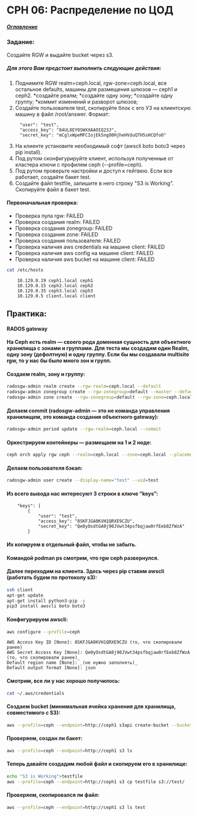 # CPH 06: Распределение по ЦОД
##### [Оглавление](../README.md)

### Задание:
Создайте RGW и выдайте bucket через s3.

##### Для этого Вам предстоит выполнить следующие действия:

1. Поднимите RGW realm=ceph.local, rgw-zone=ceph.local, все остальное defaults, машины для размещения шлюзов — ceph1 и ceph2.
*создайте реалм;
*создайте одну зону;
*создайте одну группу;
*коммит изменений и разворот шлюзов;
2. Создайте пользователя test, скопируйте блок с его УЗ на клиентскую машину в файл /root/answer. Формат:
```
     "user": "test",
     "access_key": "84UL8EYOSWXXAAOIQ23J",
     "secret_key": "mCglxWpeMFCIojEkSngO0HjheHVduQTH5sHCQfoO" 
```
3. На клиенте установите необходимый софт (awscli boto boto3 через pip install).
4. Под рутом сконфигурируйте клиент, используя полученные от кластера ключи с профилем ceph (--profile=ceph).
5. Под рутом проверьте настройки и доступ к гейтвею. Если все работает, создайте бакет test.
6. Создайте файл testfile, запишите в него строку "S3 is Working". Скопируйте файл в бакет test.

#### Первоначальная проверка:
* Проверка пула rgw: FAILED
* Проверка создания realm: FAILED
* Проверка создания zonegroup: FAILED
* Проверка создания zone: FAILED
* Проверка создания пользователя: FAILED
* Проверка наличия aws credentials на машине client: FAILED
* Проверка наличия aws config на машине client: FAILED
* Проверка наличия aws bucket на машине client: FAILED

```bash
cat /etc/hosts
```
        10.129.0.19 ceph1.local ceph1
        10.129.0.15 ceph2.local ceph2
        10.129.0.35 ceph3.local ceph3
        10.129.0.5 client.local client


## Практика:
#### RADOS gateway
#### На Ceph есть realm — своего рода доменная сущность для объектного хранилища с зонами и группами. Для теста мы создадим один Realm, одну зону (дефолтную) и одну группу. Если бы мы создавали multisite rgw, то у нас бы было много зон и групп.

#### Cоздаем realm, зону и группу:
```bash
radosgw-admin realm create --rgw-realm=ceph.local --default
radosgw-admin zonegroup create --rgw-zonegroup=default --master --default
radosgw-admin zone create --rgw-zonegroup=default --rgw-zone=ceph.local --master --default
```

#### Делаем commit (radosgw-admin — это не команда управления хранилищем, это команда создания объектного gateway):
```bash
radosgw-admin period update --rgw-realm=ceph.local --commit
```
#### Оркестрируем контейнеры — размещаем на 1 и 2 ноде:
```bash
ceph orch apply rgw ceph --realm=ceph.local --zone=ceph.local --placement="2 ceph1 ceph2"
```
#### Делаем пользователя бэкап:
```bash
radosgw-admin user create --display-name="test" --uid=test
```
#### Из всего вывода нас интересуют 3 строки в ключе “keys”:
```
    "keys": [
        {
            "user": "test",
            "access_key": "8SKFJGA0KVH1QRXE9CZU",
            "secret_key": "Qe0yOsdtGA0j90JVwt34psfbqjaw0rfEeb8ZfWzA"
        }
```
#### Их копируем в отдельный файл, чтобы не забыть.
#### Командой podman ps смотрим, что rgw ceph развернулся.
#### Далее переходим на клиента. Здесь через pip ставим awscli (работать будем по протоколу s3):
```bash
ssh client
apt-get update
apt-get install python3-pip -y
pip3 install awscli boto boto3
```
#### Конфигурируем awscli:
```bash
aws configure --profile=ceph
```
```
AWS Access Key ID [None]: 8SKFJGA0KVH1QRXE9CZU (то, что скопировали ранее)
AWS Secret Access Key [None]: Qe0yOsdtGA0j90JVwt34psfbqjaw0rfEeb8ZfWzA (то, что скопировали ранее)_
Default region name [None]: _(не нужно заполнять)_
Default output format [None]: json
```
#### Смотрим, все ли у нас хорошо получилось:
```bash
cat ~/.aws/credentials
```
#### Создаем bucket (минимальная ячейка хранения для хранилища, совместимого с S3):
```bash
aws --profile=ceph --endpoint=http://ceph1 s3api create-bucket --bucket test
```
#### Проверяем, создан ли бакет:
```bash
aws --profile=ceph --endpoint=http://ceph1 s3 ls
```
#### Теперь давайте создадим любой файл и скопируем его в хранилище:
```bash
echo "S3 is Working">testfile
aws --profile=ceph --endpoint=http://ceph1 s3 cp testfile s3://test/
```
#### Проверяем, скопировался ли файл:
```bash
aws --profile=ceph --endpoint=http://ceph1 s3 ls test
```

